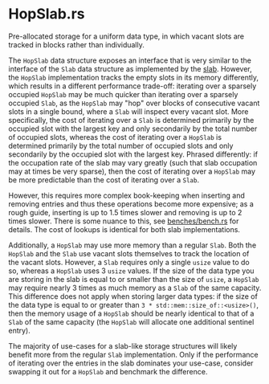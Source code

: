 # HopSlab.rs

Pre-allocated storage for a uniform data type, in which vacant slots are tracked in blocks
rather than individually.

The `HopSlab` data structure exposes an interface that is very similar to the interface of the
`Slab` data structure as implemented by the [slab](https://crates.io/crates/slab). However, the
`HopSlab` implementation tracks the empty slots in its memory differently, which results in a
different performance trade-off: iterating over a sparsely occupied `HopSlab` may be much
quicker than iterating over a sparsely occupied `Slab`, as the `HopSlab` may "hop" over blocks
of consecutive vacant slots in a single bound, where a `Slab` will inspect every vacant slot.
More specifically, the cost of iterating over a `Slab` is determined primarily by the occupied
slot with the largest key and only secondarily by the total number of occupied slots, whereas
the cost of iterating over a `HopSlab` is determined primarily by the total number of occupied
slots and only secondarily by the occupied slot with the largest key. Phrased differently: if
the occupation rate of the slab may vary greatly (such that slab occupation may at times be
very sparse), then the cost of iterating over a `HopSlab` may be more predictable than the cost
of iterating over a `Slab`.

However, this requires more complex book-keeping when inserting and removing entries and thus
these operations become more expensive; as a rough guide, inserting is up to 1.5 times slower
and removing is up to 2 times slower. There is some nuance to this, see [benches/bench.rs](benches/bench.rs) 
for details. The cost of lookups is identical for both slab implementations.

Additionally, a `HopSlab` may use more memory than a regular `Slab`. Both the `HopSlab` and the
`Slab` use vacant slots themselves to track the location of the vacant slots. However, a `Slab`
requires only a single `usize` value to do so, whereas a `HopSlab` uses 3 `usize` values. If the
size of the data type you are storing in the slab is equal to or smaller than the size of
`usize`, a `HopSlab` may require nearly 3 times as much memory as a `Slab` of the same
capacity. This difference does not apply when storing larger data types: if the size of the data
type is equal to or greater than `3 * std::mem::size_of::<usize>()`, then the memory usage of a
`HopSlab` should be nearly identical to that of a `Slab` of the same capacity (the `HopSlab`
will allocate one additional sentinel entry).

The majority of use-cases for a slab-like storage structures will likely benefit more from the
regular `Slab` implementation. Only if the performance of iterating over the entries in the slab
dominates your use-case, consider swapping it out for a `HopSlab` and benchmark the difference.